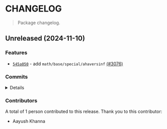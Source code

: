 # CHANGELOG

> Package changelog.

<section class="release" id="unreleased">

## Unreleased (2024-11-10)

<section class="features">

### Features

-   [`545a050`](https://github.com/stdlib-js/stdlib/commit/545a05093d99910b39773f57d3df2da9232b24f5) - add `math/base/special/ahaversinf` [(#3076)](https://github.com/stdlib-js/stdlib/pull/3076)

</section>

<!-- /.features -->

<section class="commits">

### Commits

<details>

-   [`545a050`](https://github.com/stdlib-js/stdlib/commit/545a05093d99910b39773f57d3df2da9232b24f5) - **feat:** add `math/base/special/ahaversinf` [(#3076)](https://github.com/stdlib-js/stdlib/pull/3076) _(by Aayush Khanna)_

</details>

</section>

<!-- /.commits -->

<section class="contributors">

### Contributors

A total of 1 person contributed to this release. Thank you to this contributor:

-   Aayush Khanna

</section>

<!-- /.contributors -->

</section>

<!-- /.release -->

